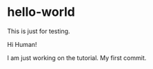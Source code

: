 # hello-world
This is just for testing.

Hi Human!

I am just working on the tutorial. My first commit.
